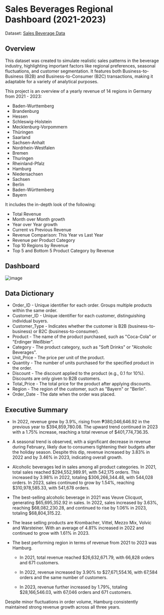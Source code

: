 # Sales Beverages Regional Dashboard (2021-2023)
Dataset: [Sales Beverage Data](https://www.kaggle.com/datasets/sebastianwillmann/beverage-sales/data)

## Overview

This dataset was created to simulate realistic sales patterns in the beverage industry, highlighting important factors like regional preferences, seasonal fluctuations, and customer segmentation. It features both Business-to-Business (B2B) and Business-to-Consumer (B2C) transactions, making it adaptable for a variety of analytical purposes.

This project is an overview of a yearly revenue of 14 regions in Germany from 2021 - 2023:

- Baden-Wurttemberg
- Brandenburg
- Hessen
- Schleswig-Holstein
- Mecklenburg-Vorpommern
- Thüringen
- Saarland
- Sachsen-Anhalt
- Nordrhein-Westfalen
- Bremen
- Thuringen
- Rheinland-Pfalz
- Hamburg
- Niedersachsen
- Sachsen
- Berlin
- Baden-Württemberg
- Bayern

It includes the in-depth look of the following:
- Total Revenue
- Month over Month growth 
- Year over Year growth
- Current vs Previous Revenue
- Revenue Comparison: This Year vs Last Year
- Revenue per Product Category
- Top 10 Regions by Revenue
- Top 5 and Bottom 5 Product Category by Revenue

## Dashboard
![image](https://github.com/user-attachments/assets/219feb86-ba96-48d3-957a-6f42cb352791)


## Data Dictionary
- Order_ID - Unique identifier for each order. Groups multiple products within the same order.
- Customer_ID - Unique identifier for each customer, distinguishing individual buyers.
- Customer_Type - Indicates whether the customer is B2B (business-to-business) or B2C (business-to-consumer).
- Product - The name of the product purchased, such as "Coca-Cola" or "Erdinger Weißbier".
- Category - The product category, such as "Soft Drinks" or "Alcoholic Beverages".
- Unit_Price - The price per unit of the product.
- Quantity - The number of units purchased for the specified product in the order.
- Discount - The discount applied to the product (e.g., 0.1 for 10%). Discounts are only given to B2B customers.
- Total_Price - The total price for the product after applying discounts.
- Region - The region of the customer, such as "Bayern" or "Berlin".
- Order_Date - The date when the order was placed.

## Executive Summary

- In 2022, revenue grew by 3.9%, rising from ₱380,046,646.92 in the previous year to $394,859,780.08. The upward trend continued in 2023 with a 1.75% increase, reaching a total revenue of $401,774,736.35.
- A seasonal trend is observed, with a significant decrease in revenue during February, likely due to consumers tightening their budgets after the holiday season. Despite this dip, revenue increased by 3.83% in 2022 and by 3.46% in 2023, indicating overall growth.
- Alcoholic beverages led in sales among all product categories. In 2021, total sales reached $294,552,989.91, with 542,175 orders. This increased by 3.98% in 2022, totaling $306,266,344.48, with 544,028 orders. In 2023, sales continued to grow by 1.54%, reaching $310,978,585.33, with 541,678 orders.
- The best-selling alcoholic beverage in 2021 was Veuve Clicquot, generating $65,695,352.92 in sales. In 2022, sales increased by 3.63%, reaching $68,082,230.28, and continued to rise by 1.06% in 2023, totaling $68,804,315.22.
- The lease selling products are Krombacher, Vittel, Mezzo Mix, Volvic and Warsteiner. With an average of 4.81% increased in 2022 and continued to grow with 1.61% in 2023.
- The best performing region in terms of revenue from 2021 to 2023 was Hamburg.

    - In 2021, total revenue reached $26,632,671.79, with 66,828 orders and 671 customers.

    - In 2022, revenue increased by 3.90% to $27,671,554.16, with 67,584 orders and the same number of customers.

    - In 2023, revenue further increased by 1.79%, totaling $28,166,546.03, with 67,046 orders and 671 customers.

Despite minor fluctuations in order volume, Hamburg consistently maintained strong revenue growth across all three years.

